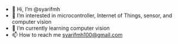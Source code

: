 - 👋 Hi, I’m @syarifmh
- 👀 I’m interested in microcontroller, Internet of Things, sensor, and computer vision
- 🌱 I’m currently learning computer vision
- 📫 How to reach me syarifmh100@gmail.com

<!---
syarifmh/syarifmh is a ✨ special ✨ repository because its `README.md` (this file) appears on your GitHub profile.
You can click the Preview link to take a look at your changes.
--->

